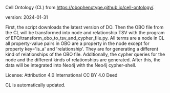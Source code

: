 Cell Ontology (CL) from https://obophenotype.github.io/cell-ontology/.

version: 2024-01-31

First, the script downloads the latest version of DO.
Then the OBO file from the CL will be transformed into node and relationship TSV with the program of EFO/transform_obo_to_tsv_and_cypher_file.py.
All terms are a node in CL all property-value pairs in OBO are a property in the node except for property key='is_a' and 'relationship'. They are for generating a different kind of relationships of the OBO file.
Additionally, the cypher queries for the node and the different kinds of relationships are generated. After this, the data will be integrated into Neo4j with the Neo4j cypher-shell.

License: Attribution 4.0 International CC BY 4.0 Deed

CL is automatically updated.